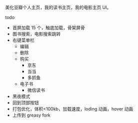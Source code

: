 美化豆瓣个人主页，我的读书主页，我的电影主页 UI。

todo

- 首屏加载 15 个，触底加载，骨架屏骨
- 图书搜索，电影搜索跳转
- 右键菜单栏
  - 编辑
  - 删除
  - 购买
    - 京东
    - 当当
    - 多抓鱼
  - 电子书
    - 微信读书
- 黑夜模式
- 回到顶部按钮
- 打包优化，体积<100kb，加载速度，loding 动画，hover 动画
- 上传到 greasy fork
